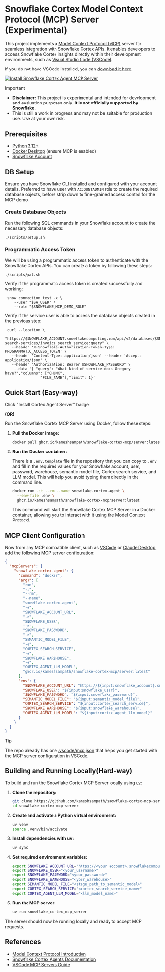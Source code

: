# Snowflake Cortex Model Context Protocol (MCP) Server (Experimental)

This project implements a [Model Context Protocol (MCP)](https://modelcontextprotocol.io/introduction) server for seamless integration with Snowflake Cortex APIs. It enables developers to access Snowflake Cortex insights directly within their development environments, such as [Visual Studio Code (VSCode)](https://code.visualstudio.com/Download).

If you do not have VSCode installed, you can [download it here](https://code.visualstudio.com/Download).

[![Install Snowflake Cortex Agent MCP Server](https://img.shields.io/badge/VS_Code-Install_Cortex_Agent_Server-0098FF?style=flat-square&logo=visualstudiocode&logoColor=white)](https://insiders.vscode.dev/redirect/mcp/install?name=snowflake-cortex-agent&inputs=%5B%7B%22id%22%3A%22snowflake_account%22%2C%22type%22%3A%22promptString%22%2C%22description%22%3A%22Snowflake%20account%20identifier%22%2C%22default%22%3A%22%22%7D%2C%7B%22id%22%3A%22snowflake_user%22%2C%22type%22%3A%22promptString%22%2C%22description%22%3A%22Snowflake%20username%22%2C%22default%22%3A%22%22%7D%2C%7B%22id%22%3A%22snowflake_password%22%2C%22type%22%3A%22promptString%22%2C%22description%22%3A%22Snowflake%20password%22%2C%22password%22%3Atrue%7D%2C%7B%22id%22%3A%22snowflake_warehouse%22%2C%22type%22%3A%22promptString%22%2C%22description%22%3A%22Snowflake%20Warehouse%20name%22%2C%22default%22%3A%22COMPUTE_WH%22%7D%2C%7B%22id%22%3A%22semantic_model_file%22%2C%22type%22%3A%22promptString%22%2C%22description%22%3A%22The%20fully%20qualified%20Snowflake%20stage%20path%20to%20the%20semantic%20model%20file%22%2C%22default%22%3A%22%22%7D%2C%7B%22id%22%3A%22cortex_search_service%22%2C%22type%22%3A%22promptString%22%2C%22description%22%3A%22The%20fully%20qualified%20name%20of%20Cortex%20Search%20Service%22%2C%22default%22%3A%22%22%7D%2C%7B%22id%22%3A%22cortex_agent_llm_model%22%2C%22type%22%3A%22pickString%22%2C%22description%22%3A%22The%20LLM%20model%20to%20use%20for%20Cortex%20Agent%22%2C%22default%22%3A%22snowflake-arctic%22%2C%22options%22%3A%5B%22claude-3-7-sonnet%22%2C%22deepseek-r1%22%2C%22mistral-large2%22%2C%22llama3.1-405b%22%2C%22snowflake-llama3.1-405b%22%2C%22snowflake-llama3.3-70b%22%2C%22snowflake-arctic%22%2C%22mixtral-8x7b%22%2C%22jamba-Instruct%22%2C%22llama3.2-1b%22%2C%22llama3.2-70b%22%2C%22llama3.2-3b%22%2C%22llama3.1-8b%22%2C%22mistral-7b%22%2C%22gemma-7b%22%5D%7D%5D&config=%7B%22command%22%3A%22docker%22%2C%22args%22%3A%5B%22run%22%2C%22-i%22%2C%22--rm%22%2C%22--name%22%2C%22snowflake-cortex-agent%22%2C%22-e%22%2C%22SNOWFLAKE_ACCOUNT_URL%22%2C%22-e%22%2C%22SNOWFLAKE_USER%22%2C%22-e%22%2C%22SNOWFLAKE_PASSWORD%22%2C%22-e%22%2C%22SEMANTIC_MODEL_FILE%22%2C%22-e%22%2C%22CORTEX_SEARCH_SERVICE%22%2C%22-e%22%2C%22SNOWFLAKE_WAREHOUSE%22%2C%22-e%22%2C%22CORTEX_AGENT_LLM_MODEL%22%2C%22ghcr.io%2Fkameshsampath%2Fsnowflake-cortex-mcp-server%3Alatest%22%5D%2C%22env%22%3A%7B%22SNOWFLAKE_ACCOUNT_URL%22%3A%22https%3A%2F%2F%24%7Binput%3Asnowflake_account%7D.snowflakecomputing.com%22%2C%22SNOWFLAKE_USER%22%3A%22%24%7Binput%3Asnowflake_user%7D%22%2C%22SNOWFLAKE_PASSWORD%22%3A%22%24%7Binput%3Asnowflake_password%7D%22%2C%22SEMANTIC_MODEL_FILE%22%3A%22%24%7Binput%3Asemantic_model_file%7D%22%2C%22CORTEX_SEARCH_SERVICE%22%3A%22%24%7Binput%3Acortex_search_service%7D%22%2C%22SNOWFLAKE_WAREHOUSE%22%3A%22%24%7Binput%3Asnowflake_warehouse%7D%22%2C%22CORTEX_AGENT_LLM_MODEL%22%3A%22%24%7Binput%3Acortex_agent_llm_model%7D%22%7D%7D)

> [!IMPORTANT]
>
> - **Disclaimer:** This project is experimental and intended for development and evaluation purposes only. **It is not officially supported by Snowflake**.
> - This is still a work in progress and may not be suitable for production use. Use at your own risk.

## Prerequisites

- [Python 3.12+](https://www.python.org/downloads/)
- [Docker Desktop](https://www.docker.com/products/docker-desktop/) (ensure MCP is enabled)
- [Snowflake Account](https://signup.snowflake.com/)

## DB Setup

Ensure you have Snowflake CLI installed and configured with your account details. Preferred to have user with `ACCOUNTADMIN` role to create the required database objects, before strip down to fine-grained access control for the MCP demo.

### Create Database Objects

Run the following SQL commands in your Snowflake account to create the necessary database objects:

```shell
./scripts/setup.sh
```

### Programmatic Access Token

We will be using a programmatic access token to authenticate with the Snowflake Cortex APIs. You can create a token by following these steps:

```shell
./scripts/pat.sh
```

Verify if the programmatic access token is created successfully and working:

```shell
 snow connection test -x \
    --user "$SA_USER" \
    --role "$SNOWFLAKE_MCP_DEMO_ROLE"
```

Verify if the service user is able to access the database objects created in the previous step:

```shell
 curl --location \
   "https://$SNOWFLAKE_ACCOUNT.snowflakecomputing.com/api/v2/databases/$SNOWFLAKE_MCP_DEMO_DATABASE/schemas/data/cortex-search-services/invoice_search_service:query" \
   --header 'X-Snowflake-Authorization-Token-Type: PROGRAMMATIC_ACCESS_TOKEN' \
   --header 'Content-Type: application/json' --header 'Accept: application/json' \
   --header "Authorization: Bearer $SNOWFLAKE_PASSWORD" \
    --data '{ "query": "What kind of service does Gregory have?","columns": ["CHUNK",
                "FILE_NAME"],"limit": 1}'
```

## Quick Start (Easy-way)

Click "Install Cortex Agent Server" badge

**(OR)**

Run the Snowflake Cortex MCP Server using Docker, follow these steps:

1. **Pull the Docker image:**

    ```bash
    docker pull ghcr.io/kameshsampath/snowflake-cortex-mcp/server:latest
    ```

2. **Run the Docker container:**

    There is a `.env.template` file in the repository that you can copy to `.env` and fill in the required values for your Snowflake account, user, password, warehouse, semantic model file, Cortex search service, and LLM model. This will help you avoid typing them directly in the command line.

    ```bash
    docker run -it --rm --name snowflake-cortex-agent \
      --env-file .env \
      ghcr.io/kameshsampath/snowflake-cortex-mcp/server:latest
    ```

    This command will start the Snowflake Cortex MCP Server in a Docker container, allowing you to interact with it using the Model Context Protocol.

## MCP Client Configuration

Now from any MCP compatible client, such as [VSCode](https://code.visualstudio.com/Download) or [Claude Desktop](https://www.anthropic.com/claude/desktop), add the following MCP server configuration:

```json
{
  "mcpServers": {
    "snowflake-cortex-agent": {
      "command": "docker",
      "args": [
        "run",
        "-i",
        "--rm",
        "--name",
        "snowflake-cortex-agent",
        "-e",
        "SNOWFLAKE_ACCOUNT_URL",
        "-e",
        "SNOWFLAKE_USER",
        "-e",
        "SNOWFLAKE_PASSWORD",
        "-e",
        "SEMANTIC_MODEL_FILE",
        "-e",
        "CORTEX_SEARCH_SERVICE",
        "-e",
        "SNOWFLAKE_WAREHOUSE",
        "-e",
        "CORTEX_AGENT_LLM_MODEL",
        "ghcr.io/kameshsampath/snowflake-cortex-mcp/server:latest"
      ],
      "env": {
        "SNOWFLAKE_ACCOUNT_URL": "https://${input:snowflake_account}.snowflakecomputing.com",
        "SNOWFLAKE_USER": "${input:snowflake_user}",
        "SNOWFLAKE_PASSWORD": "${input:snowflake_password}",
        "SEMANTIC_MODEL_FILE": "${input:semantic_model_file}",
        "CORTEX_SEARCH_SERVICE": "${input:cortex_search_service}",
        "SNOWFLAKE_WAREHOUSE": "${input:snowflake_warehouse}",
        "CORTEX_AGENT_LLM_MODEL": "${input:cortex_agent_llm_model}"
      }
    }
  }
}
```

> [!TIP]
> The repo already has one [.vscode/mcp.json](.vscode/mcp.json) that helps you get started with the MCP server configuration in VSCode.

## Building and Running Locally(Hard-way)

To build and run the Snowflake Cortex MCP Server locally using [uv](https://github.com/astral-sh/uv):

1. **Clone the repository:**

    ```bash
    git clone https://github.com/kameshsampath/snowflake-cortex-mcp-server.git
    cd snowflake-cortex-mcp-server
    ```

2. **Create and activate a Python virtual environment:**

    ```bash
    uv venv
    source .venv/bin/activate
    ```

3. **Install dependencies with uv:**

    ```bash
    uv sync
    ```

4. **Set required environment variables:**

    ```bash
    export SNOWFLAKE_ACCOUNT_URL="https://<your_account>.snowflakecomputing.com"
    export SNOWFLAKE_USER="<your_username>"
    export SNOWFLAKE_PASSWORD="<your_password>"
    export SNOWFLAKE_WAREHOUSE="<your_warehouse>"
    export SEMANTIC_MODEL_FILE="<stage_path_to_semantic_model>"
    export CORTEX_SEARCH_SERVICE="<cortex_search_service_name>"
    export CORTEX_AGENT_LLM_MODEL="<llm_model_name>"
    ```

5. **Run the MCP server:**

    ```bash
    uv run snowflake_cortex_mcp_server
    ```

The server should now be running locally and ready to accept MCP requests.

## References

- [Model Context Protocol Introduction](https://modelcontextprotocol.io/introduction)
- [Snowflake Cortex Agents Documentation](https://docs.snowflake.com/en/user-guide/snowflake-cortex/cortex-agents)
- [VSCode MCP Servers Guide](https://code.visualstudio.com/docs/copilot/chat/mcp-servers)
